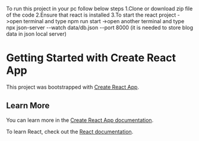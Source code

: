 To run this project in your pc follow below steps
1.Clone or download zip file of the code
2.Ensure that react is installed 
3.To start the react project 
  ->open terminal and type 
    npm run start
  ->open another terminal and type 
    npx json-server --watch data/db.json --port 8000
    (it is needed to store blog data in json local server)



# Getting Started with Create React App
This project was bootstrapped with [Create React App](https://github.com/facebook/create-react-app).
## Learn More
You can learn more in the [Create React App documentation](https://facebook.github.io/create-react-app/docs/getting-started).

To learn React, check out the [React documentation](https://reactjs.org/).

